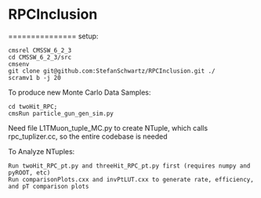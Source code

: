 # RPCInclusion
===============
setup:

	cmsrel CMSSW_6_2_3
	cd CMSSW_6_2_3/src
	cmsenv
	git clone git@github.com:StefanSchwartz/RPCInclusion.git ./
	scramv1 b -j 20

To produce new Monte Carlo Data Samples:

	cd twoHit_RPC;
	cmsRun particle_gun_gen_sim.py

Need file L1TMuon_tuple_MC.py to create NTuple, which calls rpc_tuplizer.cc, so the entire codebase is needed

To Analyze NTuples:

	Run twoHit_RPC_pt.py and threeHit_RPC_pt.py first (requires numpy and pyROOT, etc)
	Run comparisonPlots.cxx and invPtLUT.cxx to generate rate, efficiency, and pT comparison plots
